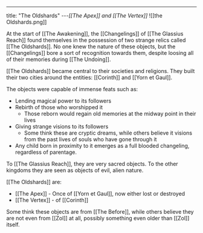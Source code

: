 ---
title: "The Oldshards"
---*[[The Apex]] and [[The Vertex]]*
![[the Oldshards.png]]

At the start of [[The Awakening]], the [[Changelings]] of [[The Glassius Reach]] found themselves in the possession of two strange relics called [[The Oldshards]].  No one knew the nature of these objects, but the [[Changelings]] bore a sort of recognition towards them, despite loosing all of their memories during [[The Undoing]].

[[The Oldshards]] became central to their societies and religions. They built their two cities around the entities: [[Corinth]] and [[Yorn et Gaul]].

The objects were capable of immense feats such as:
- Lending magical power to its followers
- Rebirth of those who worshipped it
	- Those reborn would regain old memories at the midway point in their lives
- Giving strange visions to its followers
	- Some think these are cryptic dreams, while others believe it visions from the past lives of souls who have gone through it
- Any child born in proximity to it emerges as a full blooded changeling, regardless of parentage.

To [[The Glassius Reach]], they are very sacred objects. To the other kingdoms they are seen as objects of evil, alien nature.

[[The Oldshards]] are:
- [[The Apex]] - Once of [[Yorn et Gaul]], now either lost or destroyed
- [[The Vertex]] - of [[Corinth]]

Some think these objects are from [[The Before]], while others believe they are not even from [[Zol]] at all, possibly something even older than [[Zol]] itself.